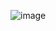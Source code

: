![image](https://github.com/FilaleevUA/FILALEEV_U_A/assets/113377230/eb91489d-2308-4db5-8123-058e6438d67e)
